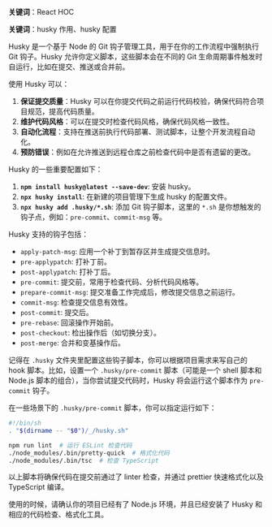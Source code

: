 **关键词**：React HOC

**关键词**：husky 作用、husky 配置

Husky 是一个基于 Node 的 Git 钩子管理工具，用于在你的工作流程中强制执行 Git 钩子。Husky 允许你定义脚本，这些脚本会在不同的 Git 生命周期事件触发时自运行，比如在提交、推送或合并前。

使用 Husky 可以：

1. **保证提交质量**：Husky 可以在你提交代码之前运行代码校验，确保代码符合项目规范，提高代码质量。
2. **维护代码风格**：可以在提交时检查代码风格，确保代码风格一致性。
3. **自动化流程**：支持在推送前执行代码部署、测试脚本，让整个开发流程自动化。
4. **预防错误**：例如在允许推送到远程仓库之前检查代码中是否有遗留的更改。

Husky 的一些重要配置如下：

1. **`npm install husky@latest --save-dev`**: 安装 husky。
2. **`npx husky install`**: 在新建的项目管理下生成 husky 的配置文件。
3. **`npx husky add .husky/*.sh`**: 添加 Git 钩子脚本，这里的 `*.sh` 是你想触发的钩子点，例如：`pre-commit`、`commit-msg` 等。

Husky 支持的钩子包括：

- `apply-patch-msg`: 应用一个补丁到暂存区并生成提交信息时。
- `pre-applypatch`: 打补丁前。
- `post-applypatch`: 打补丁后。
- `pre-commit`: 提交前，常用于检查代码、分析代码风格等。
- `prepare-commit-msg`: 提交准备工作完成后，修改提交信息之前运行。
- `commit-msg`: 检查提交信息有效性。
- `post-commit`: 提交后。
- `pre-rebase`: 回滚操作开始前。
- `post-checkout`: 检出操作后（如切换分支）。
- `post-merge`: 合并和变基操作后。

记得在 `.husky` 文件夹里配置这些钩子脚本，你可以根据项目需求来写自己的 hook 脚本。比如，设置一个 `.husky/pre-commit` 脚本（可能是一个 shell 脚本和 Node.js 脚本的组合），当你尝试提交代码时，Husky 将会运行这个脚本作为 `pre-commit` 钩子。

在一些场景下的 `.husky/pre-commit` 脚本，你可以指定运行如下：

```bash
#!/bin/sh
. "$(dirname -- "$0")/_/husky.sh"

npm run lint  # 运行 ESLint 检查代码
./node_modules/.bin/pretty-quick  # 格式化代码
./node_modules/.bin/tsc  # 检查 TypeScript
```

以上脚本将确保代码在提交前通过了 linter 检查，并通过 prettier 快速格式化以及 TypeScript 编译。

使用的时候，请确认你的项目已经有了 Node.js 环境，并且已经安装了 Husky 和相应的代码检查、格式化工具。
